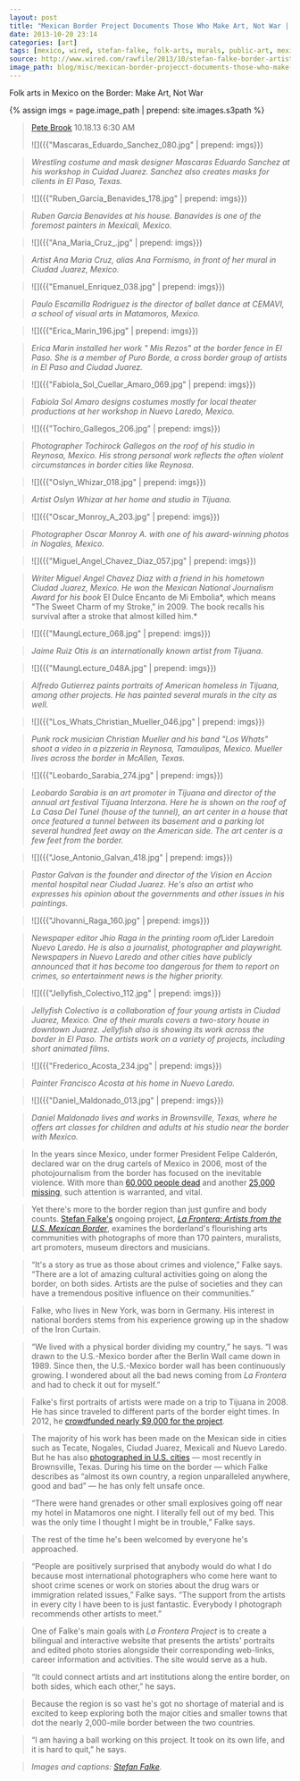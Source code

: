 ```yaml
---
layout: post
title: "Mexican Border Project Documents Those Who Make Art, Not War | Raw File | Wired.com"
date: 2013-10-20 23:14
categories: [art]
tags: [mexico, wired, stefan-falke, folk-arts, murals, public-art, mexican-border-project]
source: http://www.wired.com/rawfile/2013/10/stefan-falke-border-artists/?viewall=true
image_path: blog/misc/mexican-border-projecct-documents-those-who-make-art-not-war/
---
```

Folk arts in Mexico on the Border: Make Art, Not War

{% assign imgs = page.image_path | prepend: site.images.s3path %}

> [Pete Brook](http://www.wired.com/rawfile/author/petebrook/) 10.18.13 6:30 AM
> 
> ![]({{"Mascaras_Eduardo_Sanchez_080.jpg" | prepend: imgs}})

> *Wrestling costume and mask designer Mascaras Eduardo Sanchez at his
> workshop in Cuidad Juarez. Sanchez also creates masks for clients in
> El Paso, Texas.*

> ![]({{"Ruben_García_Benavides_178.jpg" | prepend: imgs}})

> *Ruben Garcia Benavides at his house. Banavides is one of the
> foremost painters in Mexicali, Mexico.*

> ![]({{"Ana_Maria_Cruz_.jpg" | prepend: imgs}})

> *Artist Ana Maria Cruz, alias Ana Formismo, in front of her mural in
> Ciudad Juarez, Mexico.*

> ![]({{"Emanuel_Enriquez_038.jpg" | prepend: imgs}})

> *Paulo Escamilla Rodriguez is the director of ballet dance at
> CEMAVI, a school of visual arts in Matamoros, Mexico.*

> ![]({{"Erica_Marin_196.jpg" | prepend: imgs}})

> *Erica Marin installed her work " Mis Rezos" at the border fence in
> El Paso. She is a member of Puro Borde, a cross border group of
> artists in El Paso and Ciudad Juarez.*

> ![]({{"Fabiola_Sol_Cuellar_Amaro_069.jpg" | prepend: imgs}})

> *Fabiola Sol Amaro designs costumes mostly for local theater
> productions at her workshop in Nuevo Laredo, Mexico.*

> ![]({{"Tochiro_Gallegos_206.jpg" | prepend: imgs}})

> *Photographer Tochirock Gallegos on the roof of his studio in
> Reynosa, Mexico. His strong personal work reflects the often violent
> circumstances in border cities like Reynosa.*

> ![]({{"Oslyn_Whizar_018.jpg" | prepend: imgs}})

> *Artist Oslyn Whizar at her home and studio in Tijuana.*

> ![]({{"Oscar_Monroy_A_203.jpg" | prepend: imgs}})

> *Photographer Oscar Monroy A. with one of his award-winning photos
> in Nogales, Mexico.*

> ![]({{"Miguel_Angel_Chavez_Diaz_057.jpg" | prepend: imgs}})

> *Writer Miguel Angel Chavez Diaz with a friend in his hometown
> Ciudad Juarez, Mexico. He won the Mexican National Journalism Award
> for his book* El Dulce Encanto de Mi Embolia*, which means "The
> Sweet Charm of my Stroke," in 2009. The book recalls his survival
> after a stroke that almost killed him.*

> ![]({{"MaungLecture_068.jpg" | prepend: imgs}})

> *Jaime Ruiz Otis is an internationally known artist from Tijuana.*

> ![]({{"MaungLecture_048A.jpg" | prepend: imgs}})

> *Alfredo Gutierrez paints portraits of American homeless in Tijuana,
> among other projects. He has painted several murals in the city as
> well.*

> ![]({{"Los_Whats_Christian_Mueller_046.jpg" | prepend: imgs}})

> *Punk rock musician Christian Mueller and his band "Los Whats" shoot
> a video in a pizzeria in Reynosa, Tamaulipas, Mexico. Mueller lives
> across the border in McAllen, Texas.*

> ![]({{"Leobardo_Sarabia_274.jpg" | prepend: imgs}})

> *Leobardo Sarabia is an art promoter in Tijuana and director of the
> annual art festival Tijuana Interzona. Here he is shown on the roof
> of La Casa Del Tunel (house of the tunnel), an art center in a house
> that once featured a tunnel between its basement and a parking lot
> several hundred feet away on the American side. The art center is a
> few feet from the border.*

> ![]({{"Jose_Antonio_Galvan_418.jpg" | prepend: imgs}})

> *Pastor Galvan is the founder and director of the Vision en Accion
> mental hospital near Ciudad Juarez. He's also an artist who
> expresses his opinion about the governments and other issues in his
> paintings.*

> ![]({{"Jhovanni_Raga_160.jpg" | prepend: imgs}})

> *Newspaper editor Jhio Raga in the printing room of*Lider Laredo*in
> Nuevo Laredo. He is also a journalist, photographer and
> playwright. Newspapers in Nuevo Laredo and other cities have
> publicly announced that it has become too dangerous for them to
> report on crimes, so entertainment news is the higher priority.*

> ![]({{"Jellyfish_Colectivo_112.jpg" | prepend: imgs}})

> *Jellyfish Colectivo is a collaboration of four young artists in
> Ciudad Juarez, Mexico. One of their murals covers a two-story house
> in downtown Juarez. Jellyfish also is showing its work across the
> border in El Paso. The artists work on a variety of projects,
> including short animated films.*

> ![]({{"Frederico_Acosta_234.jpg" | prepend: imgs}})

> *Painter Francisco Acosta at his home in Nuevo Laredo.*

> ![]({{"Daniel_Maldonado_013.jpg" | prepend: imgs}})

> *Daniel Maldonado lives and works in Brownsville, Texas, where he
> offers art classes for children and adults at his studio near the
> border with Mexico.*

> In the years since Mexico, under former President Felipe Calderón,
> declared war on the drug cartels of Mexico in 2006, most of the
> photojournalism from the border has focused on the inevitable
> violence. With more than
> [60,000 people dead](http://www.washingtonpost.com/world/the_americas/calderon-finishes-his-six-year-drug-war-at-stalemate/2012/11/26/82c90a94-31eb-11e2-92f0-496af208bf23_story_1.html)
> and another
> [25,000 missing](http://www.washingtonpost.com/world/the_americas/mexicos-crime-wave-has-left-up-to-25000-missing-government-documents-show/2012/11/29/7ca4ee44-3a6a-11e2-9258-ac7c78d5c680_story.html),
> such attention is warranted, and vital. 

> Yet there's more to the border region than just gunfire and body
> counts. [Stefan Falke's](http://www.stefanfalke.com/) ongoing
> project,
> *[La Frontera: Artists from the U.S. Mexican Border](http://borderartists.com/)*,
> examines the borderland's flourishing arts communities with
> photographs of more than 170 painters, muralists, art promoters,
> museum directors and musicians. 

> “It's a story as true as those about crimes and violence,” Falke
> says. “There are a lot of amazing cultural activities going on along
> the border, on both sides. Artists are the pulse of societies and
> they can have a tremendous positive influence on their communities.” 

> Falke, who lives in New York, was born in Germany. His interest in
> national borders stems from his experience growing up in the shadow
> of the Iron Curtain. 

> “We lived with a physical border dividing my country,” he says. “I
> was drawn to the U.S.-Mexico border after the Berlin Wall came down
> in 1989. Since then, the U.S.-Mexico border wall has been
> continuously growing. I wondered about all the bad news coming from
> *La Frontera* and had to check it out for myself.”

> Falke's first portraits of artists were made on a trip to Tijuana
> in 2008. He has since traveled to different parts of the border
> eight times. In 2012, he
> [crowdfunded nearly \$9,000 for the project](http://www.indiegogo.com/projects/la-frontera-artists-along-the-us-mexican-border).

> The majority of his work has been made on the Mexican side in cities
> such as Tecate, Nogales, Ciudad Juarez, Mexicali and Nuevo
> Laredo. But he has also
> [photographed in U.S. cities](http://borderartists.com/category/x-north-of-the-border-usa/)
> — most recently in Brownsville, Texas. During his time on the border
> — which Falke describes as “almost its own country, a region
> unparalleled anywhere, good and bad” — he has only felt unsafe once.

> “There were hand grenades or other small explosives going off near
> my hotel in Matamoros one night. I literally fell out of my
> bed. This was the only time I thought I might be in trouble,” Falke
> says.

> The rest of the time he's been welcomed by everyone he's approached.

> “People are positively surprised that anybody would do what I do
> because most international photographers who come here want to shoot
> crime scenes or work on stories about the drug wars or immigration
> related issues,” Falke says. “The support from the artists in every
> city I have been to is just fantastic. Everybody I photograph
> recommends other artists to meet.”

> One of Falke's main goals with *La Frontera Project* is to create a
> bilingual and interactive website that presents the artists'
> portraits and edited photo stories alongside their corresponding
> web-links, career information and activities. The site would serve
> as a hub.

> “It could connect artists and art institutions along the entire
> border, on both sides, which each other,” he says.

> Because the region is so vast he's got no shortage of material and
> is excited to keep exploring both the major cities and smaller towns
> that dot the nearly 2,000-mile border between the two countries.

> “I am having a ball working on this project. It took on its own
> life, and it is hard to quit,” he says.

> *Images and captions: [Stefan Falke](http://borderartists.com/).*
